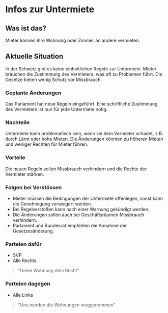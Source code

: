 # Infos zur Untermiete

## Was ist das?
Mieter können ihre Wohnung oder Zimmer an andere vermieten.

## Aktuelle Situation
In der Schweiz gibt es keine einheitlichen Regeln zur Untermiete. Mieter brauchen die Zustimmung des Vermieters, was oft zu Problemen führt. Die Gesetze bieten wenig Schutz vor Missbrauch.

### Geplante Änderungen
Das Parlament hat neue Regeln eingeführt. Eine schriftliche Zustimmung des Vermieters ist nun für jede Untermiete nötig.

### Nachteile
Untermiete kann problematisch sein, wenn sie dem Vermieter schadet, z.B. durch Lärm oder hohe Mieten. Die Änderungen könnten zu höheren Mieten und weniger Rechten für Mieter führen.

### Vorteile
Die neuen Regeln sollen Missbrauch verhindern und die Rechte der Vermieter stärken.

### Folgen bei Verstössen
- Mieter müssen die Bedingungen der Untermiete offenlegen, sonst kann die Genehmigung verweigert werden.
- Bei Regelverstößen kann nach einer Warnung gekündigt werden.
- Die Änderungen sollen auch bei Geschäftsräumen Missbrauch verhindern.
- Parlament und Bundesrat empfehlen die Annahme der Gesetzesänderung.

### Parteien dafür
- SVP
- Alle Rechts

> "Deine Wohnung dein Recht"

### Parteien dagegen
- Alle Links

> "Uns werden die Wohnungen weggenommen"
